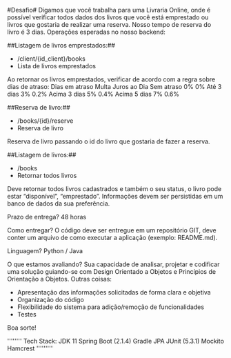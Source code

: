 #Desafio#
Digamos que você trabalha para uma Livraria Online, onde é possível verificar todos dados
dos livros que você está emprestado ou livros que gostaria de realizar uma reserva. Nosso
tempo de reserva do livro é 3 dias.
Operações esperadas no nosso backend:

##Listagem de livros emprestados:##
- /client/{id_client}/books
- Lista de livros emprestados

Ao retornar os livros emprestados, verificar de acordo com a regra sobre dias de atraso:
Dias em atraso Multa Juros ao Dia
Sem atraso 0% 0%
Até 3 dias 3% 0.2%
Acima 3 dias 5% 0.4%
Acima 5 dias 7% 0.6%

##Reserva de livro:##
- /books/{id}/reserve
- Reserva de livro

Reserva de livro passando o id do livro que gostaria de fazer a reserva.

##Listagem de livros:##
- /books
- Retornar todos livros

Deve retornar todos livros cadastrados e também o seu status, o livro pode estar “disponível”,
“emprestado”.
Informações devem ser persistidas em um banco de dados da sua preferência.

Prazo de entrega?
48 horas

Como entregar?
O código deve ser entregue em um repositório GIT, deve conter um arquivo de como executar
a aplicação (exemplo: README.md).

Linguagem?
Python / Java

O que estamos avaliando?
Sua capacidade de analisar, projetar e codificar uma solução guiando-se com Design
Orientado a Objetos e Princípios de Orientação a Objetos.
Outras coisas:
- Apresentação das informações solicitadas de forma clara e objetiva
- Organização do código
- Flexibilidade do sistema para adição/remoção de funcionalidades
- Testes

Boa sorte!


''''''''
Tech Stack:
JDK 11
Spring Boot (2.1.4)
Gradle
JPA
JUnit (5.3.1)
Mockito
Hamcrest
'''''''''